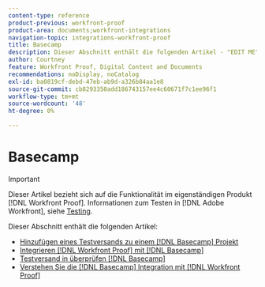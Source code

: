 ```yaml
---
content-type: reference
product-previous: workfront-proof
product-area: documents;workfront-integrations
navigation-topic: integrations-workfront-proof
title: Basecamp
description: Dieser Abschnitt enthält die folgenden Artikel - "EDIT ME".
author: Courtney
feature: Workfront Proof, Digital Content and Documents
recommendations: noDisplay, noCatalog
exl-id: ba0819cf-debd-47eb-ab9d-a326b84aa1e8
source-git-commit: cb8293350add186743157ee4c60671f7c1ee96f1
workflow-type: tm+mt
source-wordcount: '48'
ht-degree: 0%

---
```


# Basecamp

>[!IMPORTANT]
>
>Dieser Artikel bezieht sich auf die Funktionalität im eigenständigen Produkt [!DNL Workfront Proof]. Informationen zum Testen in [!DNL Adobe Workfront], siehe [Testing](../../../review-and-approve-work/proofing/proofing.md).

Dieser Abschnitt enthält die folgenden Artikel:

* [Hinzufügen eines Testversands zu einem [!DNL Basecamp] Projekt](../../../workfront-proof/wp-integrations/basecamp/add-proof-to-basecamp-project.md)
* [Integrieren [!DNL Workfront Proof] mit [!DNL Basecamp]](../../../workfront-proof/wp-integrations/basecamp/integrate-workfront-proof-with-basecamp.md)
* [Testversand in überprüfen [!DNL Basecamp]](../../../workfront-proof/wp-integrations/basecamp/review-proof-basecamp.md)
* [Verstehen Sie die [!DNL Basecamp] Integration mit [!DNL Workfront Proof]](../../../workfront-proof/wp-integrations/basecamp/basecamp-integration-overview.md)
